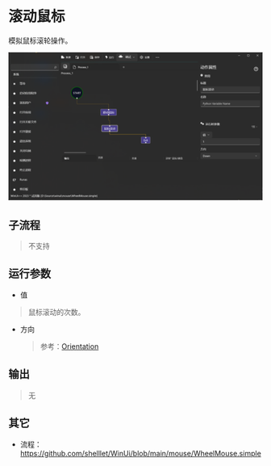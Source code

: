 # 滚动鼠标
模拟鼠标滚轮操作。

![WheelMouse](./images/11.png ':size=90%')

## 子流程
> 不支持


## 运行参数

* 值
> 鼠标滚动的次数。

* 方向
  > 参考：[Orientation](./enums/Orientation.md)


## 输出

>   无    

## 其它

* 流程：https://github.com/shelllet/WinUi/blob/main/mouse/WheelMouse.simple

